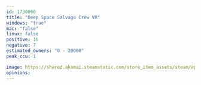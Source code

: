 ```yaml
---
id: 1730060
title: "Deep Space Salvage Crew VR"
windows: "true"
mac: "false"
linux: false
positive: 16
negative: 7
estimated_owners: "0 - 20000"
peak_ccu: 1

image: https://shared.akamai.steamstatic.com/store_item_assets/steam/apps/1730060/header.jpg?t=1657269901
opinions:
---
```

